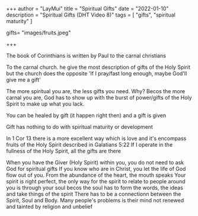 +++
author = "LayMui"
title = "Spiritual Gifts"
date = "2022-01-10"
description = "Spiritual Gifts (DHT Video 8)"
tags = [
    "gifts", "spiritual maturity"
]

gifts= "images/fruits.jpeg"

+++

The book of Corinthians is written by Paul to the carnal christians

To the carnal church. he give the most description of gifts of the Holy Spirit
but the church does the opposite 'If I pray/fast long enough, maybe God'll give me a gift'

The more spiritual you are, the less gifts you need. Why?
Becos the more carnal you are, God has to show up with the burst of power/gifts of the Holy Spirit 
to make up what you lack. 

You can be healed by gift (it happen right then) and a gift is given

Gift has nothing to do with spiritual maturity or development


In 1 Cor 13 there is a more excellent way which is love and it's encompass 
fruits of the Holy Spirit described in Galatians 5:22
If I operate in the fullness of the Holy Spirit, all the gifts are there


When you have the Giver (Holy Spirit) within you, you do not need to ask God for spiritual gifts
If you know who are in Christ, you let the life of God flow out of you.
From the abundance of the heart, the mouth speaks
Your spirit is right perfect, the only way for the spirit to relate to people around you is through your soul
becos the soul has to form the words, the ideas and take things of the spirit
There has to be a connectionn between the Spirit, Soul and Body.
Many people's problems is their mind not renewed and tainted by religion and unbelief



